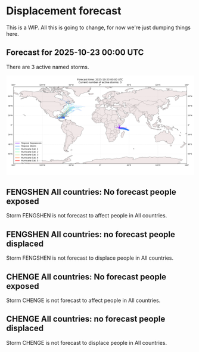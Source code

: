 # Displacement forecast

This is a WIP. All this is going to change, for now we're just dumping things here.

## Forecast for 2025-10-23 00:00 UTC

There are 3 active named storms.

![Active storm ensemble tracks](ECMWF_TC_tracks_20251023000000.png)


## FENGSHEN All countries: No forecast people exposed

Storm FENGSHEN is not forecast to affect people in All countries.


## FENGSHEN All countries: no forecast people displaced

Storm FENGSHEN is not forecast to displace people in All countries.


## CHENGE All countries: No forecast people exposed

Storm CHENGE is not forecast to affect people in All countries.


## CHENGE All countries: no forecast people displaced

Storm CHENGE is not forecast to displace people in All countries.


